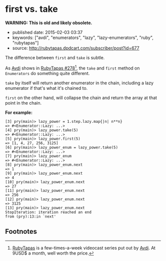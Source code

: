 first vs. take
==============

**WARNING: This is old and likely obsolete.**

-   published date: 2015-02-03 03:37
-   keywords: \[\"avdi\", \"enumerators\", \"lazy\", \"lazy-enumerators\", \"ruby\", \"rubytapas\"\]
-   source: <http://rubytapas.dpdcart.com/subscriber/post?id=677>

The difference between `first` and `take` is subtle.

As [Avdi](http://about.avdi.org) shows in [RubyTapas \#278](http://rubytapas.dpdcart.com/subscriber/post?id=677)[^1], the `take` and `first` method on `Enumerators` do something quite different.

`take` by itself will return another enumerator in the chain, including a lazy enumerator if that\'s what it\'s chained to.

`first` on the other hand, will collapse the chain and return the array at that point in the chain.

**For example:**

``` {.example}
[3] pry(main)> lazy_power = 1.step.lazy.map{|n| n**n}
=> #<Enumerator::Lazy: ...>
[4] pry(main)> lazy_power.take(5)
=> #<Enumerator::Lazy: ...>
[5] pry(main)> lazy_power.first(5)
=> [1, 4, 27, 256, 3125]
[6] pry(main)> lazy_power_enum = lazy_power.take(5)
=> #<Enumerator::Lazy: ...>
[7] pry(main)> lazy_power_enum
=> #<Enumerator::Lazy: ...>
[8] pry(main)> lazy_power_enum.next
=> 1
[9] pry(main)> lazy_power_enum.next
=> 4
[10] pry(main)> lazy_power_enum.next
=> 27
[11] pry(main)> lazy_power_enum.next
=> 256
[12] pry(main)> lazy_power_enum.next
=> 3125
[13] pry(main)> lazy_power_enum.next
StopIteration: iteration reached an end
from (pry):13:in `next'
```

Footnotes
---------

[^1]: [RubyTapas](http://www.rubytapas.com) is a few-times-a-week videocast series put out by [Avdi](http://about.avdi.org). At 9USD\$ a month, well worth the price.

